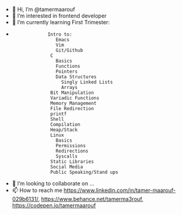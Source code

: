 - 👋 Hi, I’m @tamermaarouf
- 👀 I’m interested in frontend developer
- 🌱 I’m currently learning First Trimester:
-                  Intro to:
                      Emacs
                      Vim
                      Git/Github
                    C
                      Basics
                      Functions
                      Pointers
                      Data Structures
                        Singly Linked Lists
                        Arrays
                    Bit Manipulation
                    Variadic Functions
                    Memory Management
                    File Redirection
                    printf
                    Shell
                    Compilation
                    Heap/Stack
                    Linux
                      Basics
                      Permissions
                      Redirections
                      Syscalls
                    Static Libraries
                    Social Media
                    Public Speaking/Stand ups
                    
- 💞️ I’m looking to collaborate on ...
- 📫 How to reach me https://www.linkedin.com/in/tamer-maarouf-029b6131/, https://www.behance.net/tamerma3rouf, https://codepen.io/tamermaarouf

<!---
tamermaarouf/tamermaarouf is a ✨ special ✨ repository because its `README.md` (this file) appears on your GitHub profile.
You can click the Preview link to take a look at your changes.
--->
